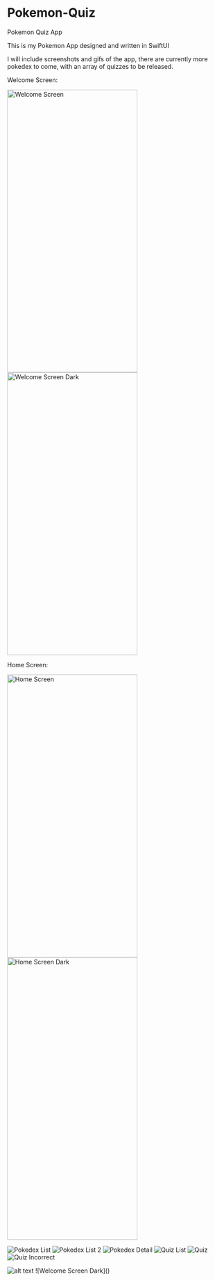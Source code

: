 # Pokemon-Quiz
Pokemon Quiz App

This is my Pokemon App designed and written in SwiftUI

I will include screenshots and gifs of the app, there are currently more pokedex to come, with an array of quizzes to be released.

Welcome Screen:

<img src="https://user-images.githubusercontent.com/84573770/131295155-c599c23f-dfd4-4445-a3e4-79bb1d74d72d.png" alt="Welcome Screen" width="300" height="650">  <img src="https://user-images.githubusercontent.com/84573770/131297641-ebde15a6-b9d7-44af-986d-8bde0f479020.png" alt="Welcome Screen Dark" width="300" height="650">

Home Screen:

<img src="https://user-images.githubusercontent.com/84573770/131295329-48c0fa9a-e64d-4725-8f33-00a1356a9ae4.png" alt="Home Screen" width="300" height="650">     <img src="https://user-images.githubusercontent.com/84573770/131297314-c832ac79-ac36-4e4f-bac9-66832796ad46.png" alt="Home Screen Dark" width="300" height="650">


![Pokedex List](https://user-images.githubusercontent.com/84573770/131295446-025f7e5d-30d0-46d4-9cf3-01c466a4a988.png)
![Pokedex List 2](https://user-images.githubusercontent.com/84573770/131295453-ca29f419-357a-4243-958f-0a563540fd54.png)
![Pokedex Detail](https://user-images.githubusercontent.com/84573770/131295461-4f5e3c33-d9a7-4611-b377-ade463a08d7c.png)
![Quiz List](https://user-images.githubusercontent.com/84573770/131295471-364be645-87b8-4926-8d7f-cad6ad7f78a5.png)
![Quiz](https://user-images.githubusercontent.com/84573770/131295478-e09118f7-2ffe-41de-a668-083911b96427.png)
![Quiz Incorrect](https://user-images.githubusercontent.com/84573770/131295488-2758d935-deb8-4c5d-9433-bb0d60be02c0.png)


<img src="url" alt="alt text" width="whatever" height="whatever">
![Welcome Screen Dark]()


